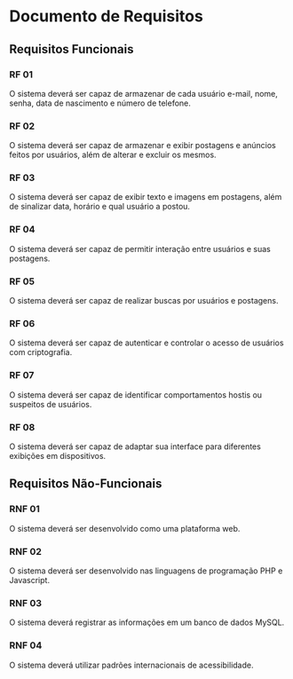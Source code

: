 # Documento de Requisitos

## Requisitos Funcionais

### RF 01

O sistema deverá ser capaz de armazenar de cada usuário e-mail, nome, senha, data de nascimento e número de telefone. 

### RF 02

O sistema deverá ser capaz de armazenar e exibir postagens e anúncios feitos por usuários, além de alterar e excluir os mesmos.

### RF 03

O sistema deverá ser capaz de exibir texto e imagens em postagens, além de sinalizar data, horário e qual usuário a postou.

### RF 04

O sistema deverá ser capaz de permitir interação entre usuários e suas postagens.

### RF 05

O sistema deverá ser capaz de realizar buscas por usuários e postagens.

### RF 06

O sistema deverá ser capaz de autenticar e controlar o acesso de usuários com criptografia.

### RF 07

O sistema deverá ser capaz de identificar comportamentos hostis ou suspeitos de usuários.

### RF 08

O sistema deverá ser capaz de adaptar sua interface para diferentes exibições em dispositivos.

## Requisitos Não-Funcionais

### RNF 01

O sistema deverá ser desenvolvido como uma plataforma web.

### RNF 02

O sistema deverá ser desenvolvido nas linguagens de programação PHP e Javascript.

### RNF 03

O sistema deverá registrar as informações em um banco de dados MySQL.

### RNF 04

O sistema deverá utilizar padrões internacionais de acessibilidade.
